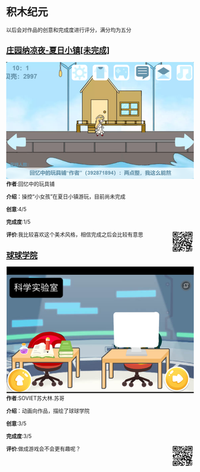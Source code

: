 # 积木纪元

以后会对作品的创意和完成度进行评分，满分均为五分

## [庄园纳凉夜-夏日小镇[未完成]](https://shequ.codemao.cn/work/276573642)

![1](./assets/kitten-1.png)
**作者**:回忆中的玩具铺

**介绍**：操控“小女孩”在夏日小镇游玩，目前尚未完成

**创意**:4/5

**完成度**:1/5

**评价**:我比较喜欢这个美术风格，相信完成之后会比较有意思
<img src="./assets/kitten-1-qrc.png" width="60px" style="float:right">

## [球球学院](https://shequ.codemao.cn/work/232736870)

![2](./assets/kitten-2.png)
**作者**:SOVIET苏大林.苏哥

**介绍**：动画向作品，描绘了球球学院

**创意**:3/5

**完成度**:3/5

**评价**:做成游戏会不会更有趣呢？
<img src="./assets/kitten-2-qrc.png" width="60px" style="float:right">
